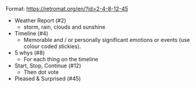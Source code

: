 Format: https://retromat.org/en/?id=2-4-8-12-45

- Weather Report (#2)
  - storm, rain, clouds and sunshine
- Timeline (#4)
    - Memorable and / or personally significant emotions or events (use colour coded stickies).
- 5 whys (#8)
    - For each thing on the timeline
- Start, Stop, Continue (#12)
    - Then dot vote
- Pleased & Surprised (#45)
